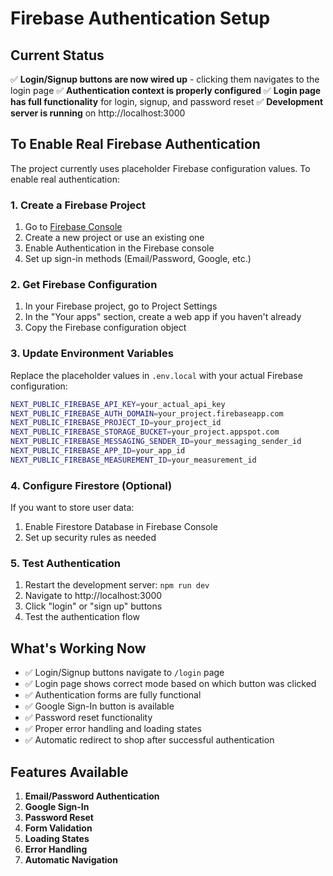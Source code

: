 # Firebase Authentication Setup

## Current Status
✅ **Login/Signup buttons are now wired up** - clicking them navigates to the login page
✅ **Authentication context is properly configured** 
✅ **Login page has full functionality** for login, signup, and password reset
✅ **Development server is running** on http://localhost:3000

## To Enable Real Firebase Authentication

The project currently uses placeholder Firebase configuration values. To enable real authentication:

### 1. Create a Firebase Project
1. Go to [Firebase Console](https://console.firebase.google.com/)
2. Create a new project or use an existing one
3. Enable Authentication in the Firebase console
4. Set up sign-in methods (Email/Password, Google, etc.)

### 2. Get Firebase Configuration
1. In your Firebase project, go to Project Settings
2. In the "Your apps" section, create a web app if you haven't already
3. Copy the Firebase configuration object

### 3. Update Environment Variables
Replace the placeholder values in `.env.local` with your actual Firebase configuration:

```bash
NEXT_PUBLIC_FIREBASE_API_KEY=your_actual_api_key
NEXT_PUBLIC_FIREBASE_AUTH_DOMAIN=your_project.firebaseapp.com
NEXT_PUBLIC_FIREBASE_PROJECT_ID=your_project_id
NEXT_PUBLIC_FIREBASE_STORAGE_BUCKET=your_project.appspot.com
NEXT_PUBLIC_FIREBASE_MESSAGING_SENDER_ID=your_messaging_sender_id
NEXT_PUBLIC_FIREBASE_APP_ID=your_app_id
NEXT_PUBLIC_FIREBASE_MEASUREMENT_ID=your_measurement_id
```

### 4. Configure Firestore (Optional)
If you want to store user data:
1. Enable Firestore Database in Firebase Console
2. Set up security rules as needed

### 5. Test Authentication
1. Restart the development server: `npm run dev`
2. Navigate to http://localhost:3000
3. Click "login" or "sign up" buttons
4. Test the authentication flow

## What's Working Now

- ✅ Login/Signup buttons navigate to `/login` page
- ✅ Login page shows correct mode based on which button was clicked
- ✅ Authentication forms are fully functional
- ✅ Google Sign-In button is available
- ✅ Password reset functionality
- ✅ Proper error handling and loading states
- ✅ Automatic redirect to shop after successful authentication

## Features Available

1. **Email/Password Authentication**
2. **Google Sign-In** 
3. **Password Reset**
4. **Form Validation**
5. **Loading States**
6. **Error Handling**
7. **Automatic Navigation**